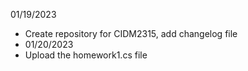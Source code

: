 01/19/2023 
- Create repository for CIDM2315, add changelog file
-  01/20/2023
- Upload the homework1.cs file
